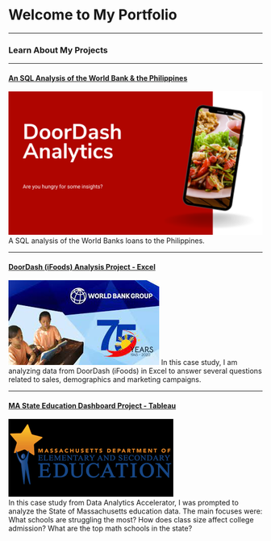 # Welcome to My Portfolio

---

### Learn About My Projects

---
#### [An SQL Analysis of the World Bank & the Philippines](https://www.linkedin.com/pulse/sql-analysis-world-bank-philippines-derek-borromeo-ot9qc%3FtrackingId=5oJfylxuRI%252BOhjGu1gWIbQ%253D%253D/?trackingId=5oJfylxuRI%2BOhjGu1gWIbQ%3D%3D)
[<img src="images/DoorDash Analytics.png?raw=true"/>](https://www.linkedin.com/pulse/doordash-analysis-excel-insights-fill-you-up-derek-borromeo-xhrvc/)
A SQL analysis of the World Banks loans to the Philippines.

---
#### [DoorDash (iFoods) Analysis Project - Excel](https://www.linkedin.com/pulse/doordash-analysis-excel-insights-fill-you-up-derek-borromeo-xhrvc/)
[<img src="images/WorldBankPhilippines1.jpg?raw=true"/>](https://www.linkedin.com/pulse/doordash-analysis-excel-insights-fill-you-up-derek-borromeo-xhrvc/)
In this case study, I am analyzing data from DoorDash (iFoods) in Excel to answer several questions related to sales, demographics and marketing campaigns. 

---
#### [MA State Education Dashboard Project - Tableau](https://public.tableau.com/app/profile/derek.borromeo/viz/TheEducationProject-MASchoolsData/MAEducationOverview)
[<img src="images/MAdata.png?raw=true"/>](https://public.tableau.com/app/profile/derek.borromeo/viz/TheEducationProject-MASchoolsData/MAEducationOverview) <br>
In this case study from Data Analytics Accelerator, I was prompted to analyze the State of Massachusetts education data. The main focuses were:
What schools are struggling the most?
How does class size affect college admission?
What are the top math schools in the state? 



